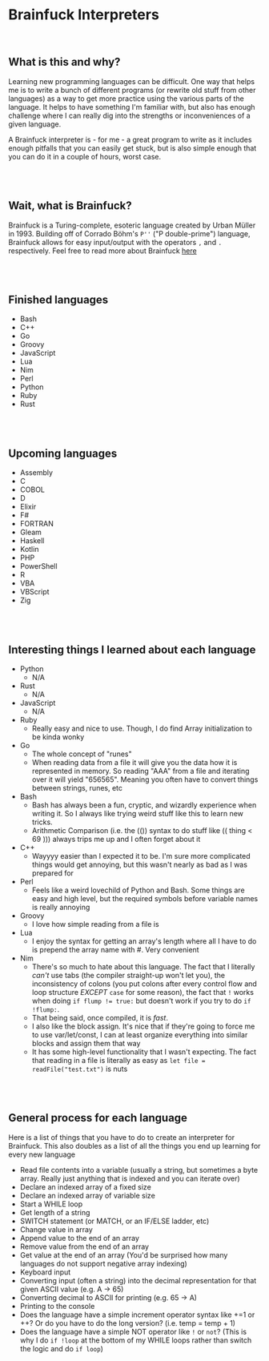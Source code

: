 # Brainfuck Interpreters

<br>

## What is this and why?
Learning new programming languages can be difficult. One way that helps me is to write a bunch of different programs (or rewrite old stuff from other languages) as a way to get more practice using the various parts of the language. It helps to have something I'm familiar with, but also has enough challenge where I can really dig into the strengths or inconveniences of a given language.

A Brainfuck interpreter is - for me - a great program to write as it includes enough pitfalls that you can easily get stuck, but is also simple enough that you can do it in a couple of hours, worst case.

<br><br>

## Wait, what is Brainfuck?
Brainfuck is a Turing-complete, esoteric language created by Urban Müller in 1993. Building off of Corrado Böhm's `P''` ("P double-prime") language, Brainfuck allows for easy input/output with the operators `,` and `.` respectively. Feel free to read more about Brainfuck [here](https://esolangs.org/wiki/Brainfuck)

<br><br>

## Finished languages
- Bash
- C++
- Go
- Groovy
- JavaScript
- Lua
- Nim
- Perl
- Python
- Ruby
- Rust

<br><br>

## Upcoming languages
- Assembly
- C
- COBOL
- D
- Elixir
- F#
- FORTRAN
- Gleam
- Haskell
- Kotlin
- PHP
- PowerShell
- R
- VBA
- VBScript
- Zig

<br><br>

## Interesting things I learned about each language

- Python
  - N/A
- Rust
  - N/A
- JavaScript
  - N/A
- Ruby
  - Really easy and nice to use. Though, I do find Array initialization to be kinda wonky
- Go
  - The whole concept of "runes"
  - When reading data from a file it will give you the data how it is represented in memory. So reading "AAA" from a file and iterating over it will yield "656565". Meaning you often have to convert things between strings, runes, etc
- Bash
  - Bash has always been a fun, cryptic, and wizardly experience when writing it. So I always like trying weird stuff like this to learn new tricks.
  - Arithmetic Comparison (i.e. the (()) syntax to do stuff like (( thing < 69 ))) always trips me up and I often forget about it
- C++
  - Wayyyy easier than I expected it to be. I'm sure more complicated things would get annoying, but this wasn't nearly as bad as I was prepared for
- Perl
  - Feels like a weird lovechild of Python and Bash. Some things are easy and high level, but the required symbols before variable names is really annoying
- Groovy
  - I love how simple reading from a file is
- Lua
  - I enjoy the syntax for getting an array's length where all I have to do is prepend the array name with #. Very convenient
- Nim
  - There's so much to hate about this language. The fact that I literally *can't* use tabs (the compiler straight-up won't let you), the inconsistency of colons (you put colons after every control flow and loop structure _EXCEPT_ `case` for some reason), the fact that `!` works when doing `if flump != true:` but doesn't work if you try to do `if !flump:`.
  - That being said, once compiled, it is *fast*.
  - I also like the block assign. It's nice that if they're going to force me to use var/let/const, I can at least organize everything into similar blocks and assign them that way
  - It has some high-level functionality that I wasn't expecting. The fact that reading in a file is literally as easy as `let file = readFile("test.txt")` is nuts

<br><br>

## General process for each language
Here is a list of things that you have to do to create an interpreter for Brainfuck. This also doubles as a list of all the things you end up learning for every new language

- Read file contents into a variable (usually a string, but sometimes a byte array. Really just anything that is indexed and you can iterate over)
- Declare an indexed array of a fixed size
- Declare an indexed array of variable size
- Start a WHILE loop
- Get length of a string
- SWITCH statement (or MATCH, or an IF/ELSE ladder, etc)
- Change value in array
- Append value to the end of an array
- Remove value from the end of an array
- Get value at the end of an array (You'd be surprised how many languages do not support negative array indexing)
- Keyboard input
- Converting input (often a string) into the decimal representation for that given ASCII value (e.g. A -> 65)
- Converting decimal to ASCII for printing (e.g. 65 -> A)
- Printing to the console
- Does the language have a simple increment operator syntax like +=1 or ++? Or do you have to do the long version? (i.e. temp = temp + 1)
- Does the language have a simple NOT operator like `!` or `not`? (This is why I do `if !loop` at the bottom of my WHILE loops rather than switch the logic and do `if loop`)
